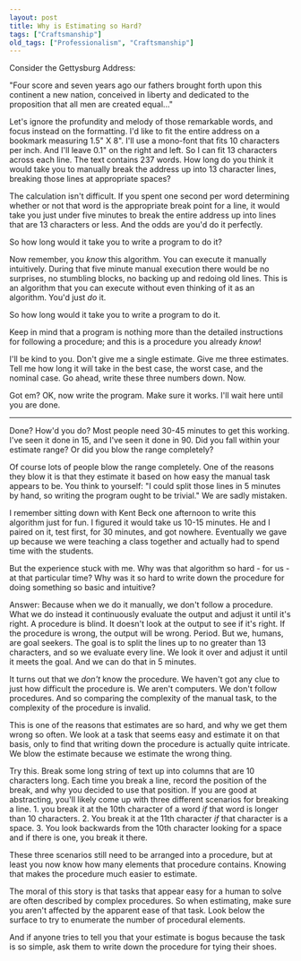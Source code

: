 ```yaml
---
layout: post
title: Why is Estimating so Hard?
tags: ["Craftsmanship"]
old_tags: ["Professionalism", "Craftsmanship"]
---
```


Consider the Gettysburg Address:

"Four score and seven years ago our fathers brought forth upon this continent a new nation, conceived in liberty and dedicated to the proposition that all men are created equal..."

Let's ignore the profundity and melody of those remarkable words, and focus instead on the formatting. I'd like to fit the entire address on a bookmark measuring 1.5" X 8". I'll use a mono-font that fits 10 characters per inch. And I'll leave 0.1" on the right and left. So I can fit 13 characters across each line. The text contains 237 words. How long do you think it would take you to manually break the address up into 13 character lines, breaking those lines at appropriate spaces?

The calculation isn't difficult. If you spent one second per word determining whether or not that word is the appropriate break point for a line, it would take you just under five minutes to break the entire address up into lines that are 13 characters or less. And the odds are you'd do it perfectly.

So how long would it take you to write a program to do it?

Now remember, you *know* this algorithm. You can execute it manually intuitively. During that five minute manual execution there would be no surprises, no stumbling blocks, no backing up and redoing old lines. This is an algorithm that you can execute without even thinking of it as an algorithm. You'd just *do* it.

So how long would it take you to write a program to do it.

Keep in mind that a program is nothing more than the detailed instructions for following a procedure; and this is a procedure you already *know*!

I'll be kind to you. Don't give me a single estimate. Give me three estimates. Tell me how long it will take in the best case, the worst case, and the nominal case. Go ahead, write these three numbers down. Now.

Got em? OK, now write the program. Make sure it works. I'll wait here until you are done.

------------------------------------------------------------------------

Done? How'd you do? Most people need 30-45 minutes to get this working. I've seen it done in 15, and I've seen it done in 90. Did you fall within your estimate range? Or did you blow the range completely?

Of course lots of people blow the range completely. One of the reasons they blow it is that they estimate it based on how easy the manual task appears to be. You think to yourself: "I could split those lines in 5 minutes by hand, so writing the program ought to be trivial." We are sadly mistaken.

I remember sitting down with Kent Beck one afternoon to write this algorithm just for fun. I figured it would take us 10-15 minutes. He and I paired on it, test first, for 30 minutes, and got nowhere. Eventually we gave up because we were teaching a class together and actually had to spend time with the students.

But the experience stuck with me. Why was that algorithm so hard - for us - at that particular time? Why was it so hard to write down the procedure for doing something so basic and intuitive?

Answer: Because when we do it manually, we don't follow a procedure. What we do instead it continuously evaluate the output and adjust it until it's right. A procedure is blind. It doesn't look at the output to see if it's right. If the procedure is wrong, the output will be wrong. Period. But we, humans, are goal seekers. The goal is to split the lines up to no greater than 13 characters, and so we evaluate every line. We look it over and adjust it until it meets the goal. And we can do that in 5 minutes.

It turns out that we *don't* know the procedure. We haven't got any clue to just how difficult the procedure is. We aren't computers. We don't follow procedures. And so comparing the complexity of the manual task, to the complexity of the procedure is invalid.

This is one of the reasons that estimates are so hard, and why we get them wrong so often. We look at a task that seems easy and estimate it on that basis, only to find that writing down the procedure is actually quite intricate. We blow the estimate because we estimate the wrong thing.

Try this. Break some long string of text up into columns that are 10 characters long. Each time you break a line, record the position of the break, and why you decided to use that position. If you are good at abstracting, you'll likely come up with three different scenarios for breaking a line. 1. you break it at the 10th character of a word *if* that word is longer than 10 characters. 2. You break it at the 11th character *if* that character is a space. 3. You look backwards from the 10th character looking for a space and if there is one, you break it there.

These three scenarios still need to be arranged into a procedure, but at least you now know how many elements that procedure contains. Knowing that makes the procedure much easier to estimate.

The moral of this story is that tasks that appear easy for a human to solve are often described by complex procedures. So when estimating, make sure you aren't affected by the apparent ease of that task. Look below the surface to try to enumerate the number of procedural elements.

And if anyone tries to tell you that your estimate is bogus because the task is so simple, ask them to write down the procedure for tying their shoes.
